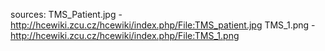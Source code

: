 sources: 
TMS_Patient.jpg - http://hcewiki.zcu.cz/hcewiki/index.php/File:TMS_patient.jpg
TMS_1.png - http://hcewiki.zcu.cz/hcewiki/index.php/File:TMS_1.png

